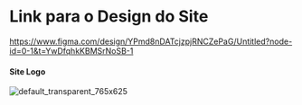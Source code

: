 # Link para o Design do Site

https://www.figma.com/design/YPmd8nDATcjzpjRNCZePaG/Untitled?node-id=0-1&t=YwDfqhkKBMSrNoSB-1

#### Site Logo

![default_transparent_765x625](https://github.com/user-attachments/assets/0e601991-0f95-4d9e-bb44-e0d23b3a4a4c)
